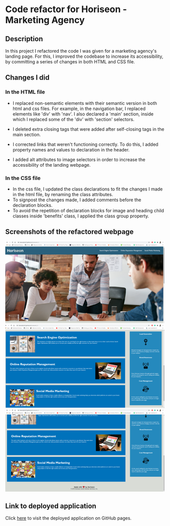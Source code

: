 # Code refactor for Horiseon - Marketing Agency

## Description

In this project I refactored the code I was given for a marketing agency's landing page. For this, I improved the codebase to increase its accessibility, by committing a series of changes in both HTML and CSS file.

## Changes I did

### In the HTML file

- I replaced non-semantic elements with their semantic version in both html and css files. For example, in the navigation bar, I replaced elements like 'div' with 'nav'. I also declared a 'main' section, inside which I replaced some of the 'div' with 'section' selectors.
- I deleted extra closing tags that were added after self-closing tags in the main section.

- I corrected links that weren't functioning correctly. To do this, I added property names and values to declaration in the header.
- I added alt attributes to image selectors in order to increase the accessibility of the landing webpage.

### In the CSS file

- In the css file, I updated the class declarations to fit the changes I made in the html file, by renaming the class attributes.
- To signpost the changes made, I added comments before the declaration blocks.
- To avoid the repetition of declaration blocks for image and heading child classes inside 'benefits' class, I applied the class group property.

## Screenshots of the refactored webpage

![Screenshot 1](/assets/images/horiseon_1.png)
![Screenshot 2](/assets/images/horiseon_2.png)
![Screenshot 3](/assets/images/horiseon_3.png)

## Link to deployed application

Click [here](https://lianavaleria15.github.io/homework_1/) to visit the deployed application on GitHub pages.
